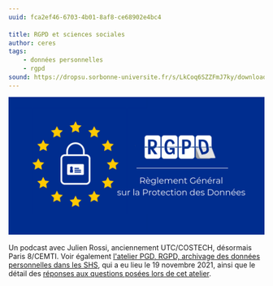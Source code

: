 ```yaml
---
uuid: fca2ef46-6703-4b01-8af8-ce68902e4bc4

title: RGPD et sciences sociales
author: ceres
tags:
    - données personnelles
    - rgpd
sound: https://dropsu.sorbonne-universite.fr/s/LkCoq6SZZFmJ7ky/download?path=%2FPODCASTS&files=Podcast_8_RGPD_JulienRossi.mp3
---
```


![](rgpd.png)

Un podcast avec Julien Rossi, anciennement UTC/COSTECH, désormais Paris 8/CEMTI. Voir également [l'atelier PGD, RGPD, archivage des données personnelles dans les SHS](/ateliers/2021-11-19_pgd_rgpd_donnees_personnelles/), qui a eu lieu le 19 novembre 2021, ainsi que le détail des  [réponses aux questions posées lors de cet atelier](/articles/2022-03-15_pgd_rgpd_reponses_aux_questions/).
